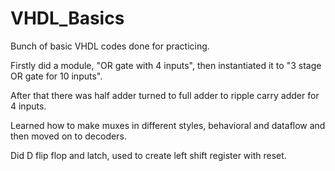 # VHDL_Basics
Bunch of basic VHDL codes done for practicing.

Firstly did a module, "OR gate with 4 inputs", then instantiated it to "3 stage OR gate for 10 inputs".

After that there was half adder turned to full adder to ripple carry adder for 4 inputs.

Learned how to make muxes in different styles, behavioral and dataflow and then moved on to decoders.

Did D flip flop and latch, used to create left shift register with reset.
